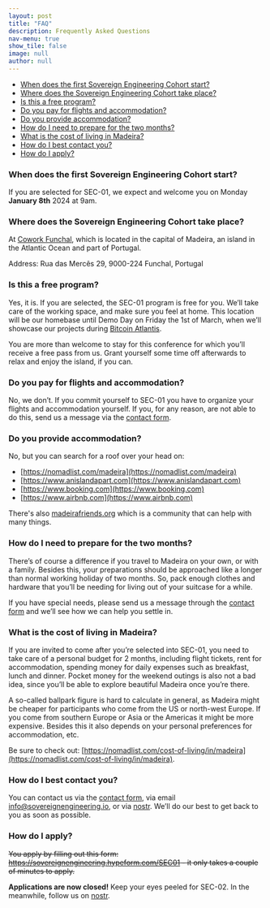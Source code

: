 ```yaml
---
layout: post
title: "FAQ"
description: Frequently Asked Questions
nav-menu: true
show_tile: false
image: null
author: null
---
```


- [When does the first Sovereign Engineering Cohort start?](#when-does-the-first-sovereign-engineering-cohort-start)
- [Where does the Sovereign Engineering Cohort take place?](#where-does-the-sovereign-engineering-cohort-take-place)
- [Is this a free program?](#is-this-a-free-program)
- [Do you pay for flights and accommodation?](#do-you-pay-for-flights-and-accommodation)
- [Do you provide accommodation?](#do-you-provide-accommodation)
- [How do I need to prepare for the two months?](#how-do-i-need-to-prepare-for-the-two-months)
- [What is the cost of living in Madeira?](#what-is-the-cost-of-living-in-madeira)
- [How do I best contact you?](#how-do-i-best-contact-you)
- [How do I apply?](#how-do-i-apply)

### When does the first Sovereign Engineering Cohort start?

If you are selected for SEC-01, we expect and welcome you on Monday **January 8th**
2024 at 9am.  
  
### Where does the Sovereign Engineering Cohort take place?

At [Cowork
Funchal](https://www.openstreetmap.org/node/3947240594#map=19/32.65134/-16.91158),
which is located in the capital of Madeira, an island in the Atlantic Ocean and
part of Portugal.  
  
Address: Rua das Mercês 29, 9000-224 Funchal, Portugal

### Is this a free program?

Yes, it is. If you are selected, the SEC-01 program is free for you. We’ll take
care of the working space, and make sure you feel at home. This location will be
our homebase until Demo Day on Friday the 1st of March, when we’ll showcase our
projects during [Bitcoin Atlantis](https://bitcoinatlantis.com).  

You are more than welcome to stay for this conference for which you’ll receive a
free pass from us. Grant yourself some time off afterwards to relax and enjoy
the island, if you can.  
  
### Do you pay for flights and accommodation?

No, we don’t. If you commit yourself to SEC-01 you have to organize your flights
and accommodation yourself. If you, for any reason, are not able to do this,
send us a message via the [contact
form](#contact).
  
### Do you provide accommodation?

No, but you can search for a roof over your head on:

- [https://nomadlist.com/madeira](https://nomadlist.com/madeira)
- [https://www.anislandapart.com](https://www.anislandapart.com)
- [https://www.booking.com](https://www.booking.com)
- [https://www.airbnb.com](https://www.airbnb.com)

There's also [madeirafriends.org](https://madeirafriends.org) which is a
community that can help with many things.

### How do I need to prepare for the two months?

There’s of course a difference if you travel to Madeira on your own, or with a
family. Besides this, your preparations should be approached like a longer than
normal working holiday of two months. So, pack enough clothes and hardware that
you’ll be needing for living out of your suitcase for a while.  
  
If you have special needs, please send us a message through the
[contact form](#contact) and we’ll see how we can help you settle in.  
  
### What is the cost of living in Madeira?

If you are invited to come after you’re selected into SEC-01, you need to take
care of a personal budget for 2 months, including flight tickets, rent for
accommodation, spending money for daily expenses such as breakfast, lunch and
dinner. Pocket money for the weekend outings is also not a bad idea, since
you’ll be able to explore beautiful Madeira once you’re there.  
  
A so-called ballpark figure is hard to calculate in general, as Madeira might be
cheaper for participants who come from the US or north-west Europe. If you come
from southern Europe or Asia or the Americas it might be more expensive. Besides
this it also depends on your personal preferences for accommodation, etc.

Be sure to check out: [https://nomadlist.com/cost-of-living/in/madeira](https://nomadlist.com/cost-of-living/in/madeira).  
  
### How do I best contact you?

You can contact us via the [contact
form](#contact), via email
[info@sovereignengineering.io](mailto:info@sovereignengineering.io), or via
[nostr](https://njump.me/npub1s0veng2gvfwr62acrxhnqexq76sj6ldg3a5t935jy8e6w3shr5vsnwrmq5).
We’ll do our best to get back to you as soon as possible.

### How do I apply?

~~You apply by filling out this form:
https://sovereignengineering.hypeform.com/SEC01 - it only takes a couple of
minutes to apply.~~

**Applications are now closed!** Keep your eyes peeled for SEC-02. In the
meanwhile, follow us on
[nostr](https://njump.me/npub1s0veng2gvfwr62acrxhnqexq76sj6ldg3a5t935jy8e6w3shr5vsnwrmq5).
